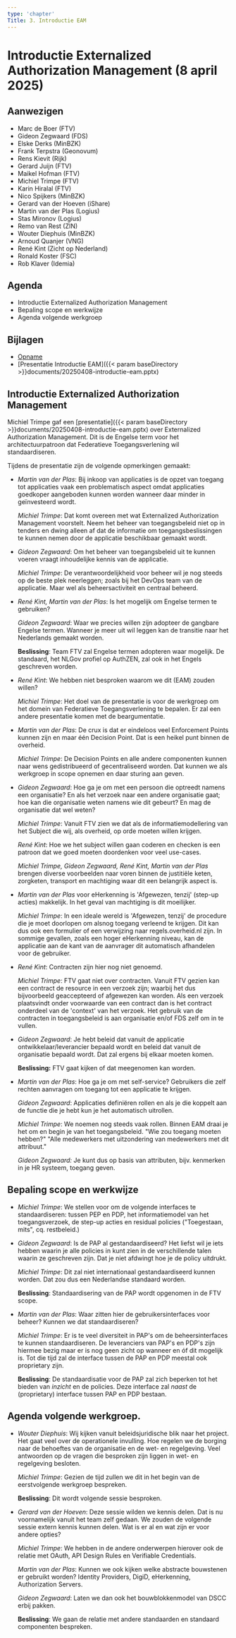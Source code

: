 ```yaml
---
type: 'chapter'
Title: 3. Introductie EAM
---
```


# Introductie Externalized Authorization Management (8 april 2025)

## Aanwezigen
- Marc de Boer (FTV)
- Gideon Zegwaard (FDS)
- Elske Derks (MinBZK)
- Frank Terpstra (Geonovum)
- Rens Kievit (Rijk)
- Gerard Juijn (FTV)
- Maikel Hofman (FTV)
- Michiel Trimpe (FTV)
- Karin Hiralal (FTV)
- Nico Spijkers (MinBZK)
- Gerard van der Hoeven (iShare)
- Martin van der Plas (Logius)
- Stas Mironov (Logius)
- Remo van Rest (ZIN)
- Wouter Diephuis (MinBZK)
- Arnoud Quanjer (VNG)
- René Kint (Zicht op Nederland)
- Ronald Koster (FSC)
- Rob Klaver (Idemia)

## Agenda
- Introductie Externalized Authorization Management
- Bepaling scope en werkwijze 
- Agenda volgende werkgroep

## Bijlagen

- [Opname](https://github.com/VNG-Realisatie/ftv/raw/refs/heads/main/static/videos/20250408-introductie-eam.mp4)
- [Presentatie Introductie EAM]({{< param baseDirectory >}}documents/20250408-introductie-eam.pptx)

## Introductie Externalized Authorization Management

Michiel Trimpe gaf een [presentatie]({{< param baseDirectory >}}documents/20250408-introductie-eam.pptx) over Externalized Authorization Management. Dit is de Engelse term voor het architectuurpatroon dat Federatieve Toegangsverlening wil standaardiseren.

Tijdens de presentatie zijn de volgende opmerkingen gemaakt:
- *Martin van der Plas*: Bij inkoop van applicaties is de opzet van toegang tot applicaties vaak een problematisch aspect omdat applicaties goedkoper aangeboden kunnen worden wanneer daar minder in geïnvesteerd wordt.

  *Michiel Trimpe*: Dat komt overeen met wat Externalized Authorization Management voorstelt. Neem het beheer van toegangsbeleid niet op in tenders en dwing alleen af dat de informatie om toegangsbeslissingen te kunnen nemen door de applicatie beschikbaar gemaakt wordt.

- *Gideon Zegwaard*: Om het beheer van toegangsbeleid uit te kunnen voeren vraagt inhoudelijke kennis van de applicatie. 

  *Michiel Trimpe*: De verantwoordelijkheid voor beheer wil je nog steeds op de beste plek neerleggen; zoals bij het DevOps team van de applicatie. Maar wel als beheersactiviteit en centraal beheerd.

- *René Kint, Martin van der Plas*: Is het mogelijk om Engelse termen te gebruiken? 

  *Gideon Zegwaard*: Waar we precies willen zijn adopteer de gangbare Engelse termen. Wanneer je meer uit wil leggen kan de transitie naar het Nederlands gemaakt worden. 

  **Beslissing**: Team FTV zal Engelse termen adopteren waar mogelijk. De standaard, het NLGov profiel op AuthZEN, zal ook in het Engels geschreven worden.

- *René Kint*: We hebben niet besproken waarom we dit (EAM) zouden willen? 

  *Michiel Trimpe*: Het doel van de presentatie is voor de werkgroep om het domein van Federatieve Toegangsverlening te bepalen. Er zal een andere presentatie komen met de beargumentatie.

- *Martin van der Plas*: De crux is dat er eindeloos veel Enforcement Points kunnen zijn en maar één Decision Point. Dat is een heikel punt binnen de overheid. 

  *Michiel Trimpe*: De Decision Points en alle andere componenten kunnen naar wens gedistribueerd of gecentraliseerd worden. Dat kunnen we als werkgroep in scope opnemen en daar sturing aan geven.

- *Gideon Zegwaard*: Hoe ga je om met een persoon die optreedt namens een organisatie? En als het verzoek naar een andere organisatie gaat; hoe kan die organisatie weten namens wie dit gebeurt? En mag de organisatie dat wel weten? 

  *Michiel Trimpe*: Vanuit FTV zien we dat als de informatiemodellering van het Subject die wij, als overheid, op orde moeten willen krijgen. 

  *René Kint*: Hoe we het subject willen gaan coderen en checken is een patroon dat we goed moeten doordenken voor veel use-cases. 

  *Michiel Trimpe, Gideon Zegwaard, René Kint, Martin van der Plas* brengen diverse voorbeelden naar voren binnen de justitiële keten, zorgketen, transport en machtiging waar dit een belangrijk aspect is.

- *Martin van der Plas* voor eHerkenning is 'Afgewezen, tenzij' (step-up acties) makkelijk. In het geval van machtiging is dit moeilijker. 

  *Michiel Trimpe*: In een ideale wereld is 'Afgewezen, tenzij' de procedure die je moet doorlopen om alsnog toegang verleend te krijgen. Dit kan dus ook een formulier of een verwijzing naar regels.overheid.nl zijn. In sommige gevallen, zoals een hoger eHerkenning niveau, kan de applicatie aan de kant van de aanvrager dit automatisch afhandelen voor de gebruiker.

- *René Kint*: Contracten zijn hier nog niet genoemd. 

  *Michiel Trimpe*: FTV gaat niet over contracten. Vanuit FTV gezien kan een contract de resource in een verzoek zijn; waarbij het dus bijvoorbeeld geaccepteerd of afgewezen kan worden. Als een verzoek plaatsvindt onder voorwaarde van een contract dan is het contract onderdeel van de 'context' van het verzoek. Het gebruik van de contracten in toegangsbeleid is aan organisatie en/of FDS zelf om in te vullen.

- *Gideon Zegwaard*: Je hebt beleid dat vanuit de applicatie ontwikkelaar/leverancier bepaald wordt en beleid dat vanuit de organisatie bepaald wordt. Dat zal ergens bij elkaar moeten komen. 

  **Beslissing:** FTV gaat kijken of dat meegenomen kan worden.

- *Martin van der Plas*: Hoe ga je om met self-service? Gebruikers die zelf rechten aanvragen om toegang tot een applicatie te krijgen. 

  *Gideon Zegwaard*: Applicaties definiëren rollen en als je die koppelt aan de functie die je hebt kun je het automatisch uitrollen. 

  *Michiel Trimpe*: We noemen nog steeds vaak rollen. Binnen EAM draai je het om en begin je van het toegangsbeleid. "Wie zou toegang moeten hebben?" "Alle medewerkers met uitzondering van medewerkers met dit attribuut."

  *Gideon Zegwaard:* Je kunt dus op basis van attributen, bijv. kenmerken in je HR systeem, toegang geven.

## Bepaling scope en werkwijze

- *Michiel Trimpe*: We stellen voor om de volgende interfaces te standaardiseren: tussen PEP en PDP, het informatiemodel van het toegangsverzoek, de step-up acties en residual policies ("Toegestaan, mits", cq. restbeleid.)

- *Gideon Zegwaard*: Is de PAP al gestandaardiseerd? Het liefst wil je iets hebben waarin je alle policies in kunt zien in de verschillende talen waarin ze geschreven zijn. Dat je niet afdwingt hoe je de policy uitdrukt. 

  *Michiel Trimpe*: Dit zal niet internationaal gestandaardiseerd kunnen worden. Dat zou dus een Nederlandse standaard worden. 

  **Beslissing**: Standaardisering van de PAP wordt opgenomen in de FTV scope.

- *Martin van der Plas*: Waar zitten hier de gebruikersinterfaces voor beheer? Kunnen we dat standaardiseren?

  *Michiel Trimpe*: Er is te veel diversiteit in PAP's om de beheersinterfaces te kunnen standaardiseren. De leveranciers van PAP's en PDP's zijn hiermee bezig maar er is nog geen zicht op wanneer en óf dit mogelijk is. Tot die tijd zal de interface tussen de PAP en PDP meestal ook proprietary zijn. 

  **Beslissing**: De standaardisatie voor de PAP zal zich beperken tot het bieden van *inzicht* en de policies. Deze interface zal *naast* de (proprietary) interface tussen PAP en PDP bestaan.

## Agenda volgende werkgroep.

- *Wouter Diephuis*: Wij kijken vanuit beleidsjuridische blik naar het project. Het gaat veel over de operationele invulling. Hoe regelen we de borging naar de behoeftes van de organisatie en de wet- en regelgeving. Veel antwoorden op de vragen die besproken zijn liggen in wet- en regelgeving besloten. 

  *Michiel Trimpe*: Gezien de tijd zullen we dit in het begin van de eerstvolgende werkgroep bespreken. 

  **Beslissing**: Dit wordt volgende sessie besproken.

- *Gerard van der Hoeven*: Deze sessie wilden we kennis delen. Dat is nu voornamelijk vanuit het team zelf gedaan. We zouden de volgende sessie extern kennis kunnen delen. Wat is er al en wat zijn er voor andere opties? 

  *Michiel Trimpe*: We hebben in de andere onderwerpen hierover ook de relatie met OAuth, API Design Rules en Verifiable Credentials. 

  *Martin van der Plas*: Kunnen we ook kijken welke abstracte bouwstenen er gebruikt worden? Identity Providers, DigiD, eHerkenning, Authorization Servers. 

  *Gideon Zegwaard*: Laten we dan ook het bouwblokkenmodel van DSCC erbij pakken. 

  **Beslissing**: We gaan de relatie met andere standaarden en standaard componenten bespreken. 
